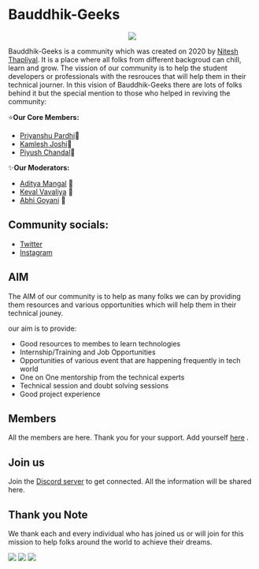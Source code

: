 # Bauddhik-Geeks
<p align="center">
  <img align="top" src="https://cdn.discordapp.com/attachments/885062668858306590/888283616046620702/Welcome_to_Bauddhik-Geeks.gif"> 


Bauddhik-Geeks is a community which was created on 2020 by [Nitesh Thapliyal](https://github.com/Nitesh-thapliyal). It is a place where all folks from different backgroud can chill, learn and grow.
The vission of our community is to help the student developers or professionals with the resrouces that will help them in their technical journer.
In this vision of Bauddhik-Geeks there are lots of folks behind it but the special mention to those who helped in reviving the community:

⭐**Our Core Members:**
- [Priyanshu Pardhi](https://github.com/priyanshupardhi)💬 
- [Kamlesh Joshi](https://github.com/kamleshjoshi8102)💬 
- [Piyush Chandal](https://github.com/Piyush-Codes7)💬 

✨**Our Moderators:**
- [Aditya Mangal](https://github.com/adityamangal1) 💬  
- [Keval Vavaliya](https://github.com/kevalvavaliya) 💬
- [Abhi Goyani](https://github.com/abhigoyani) 💬

## Community socials:
- [Twitter](https://twitter.com/BauddhikGeeks)
- [Instagram](https://www.instagram.com/bauddhik_geeks)


  
## AIM

The AIM of our community is to help as many folks we can by providing them resources and various opportunities which will help them in their technical jouney.

our aim is to provide:
- Good resources to membes to learn technologies
- Internship/Training and Job Opportunities
- Opportunities of various event that are happening frequently in tech world
- One on One mentorship from the technical experts
- Technical session and doubt solving sessions
- Good project experience
 
## Members
All the members are here. Thank you for your support.
Add yourself [here](https://github.com/Bauddhik-Geeks/Welcome-to-Bauddhik-Geeks/blob/main/Members.md) .

## Join us
Join the [Discord server](https://discord.gg/atzZYdNMDF) to get connected. All the information will be shared here.
 
## Thank you Note
We thank each and every individual who has joined us or will join for this mission to help folks around the world to achieve their dreams.

![](https://img.shields.io/github/repo-size/Bauddhik-Geeks/Welcome-to-Bauddhik-Geeks)
  <img src="https://visitor-badge.laobi.icu/badge?page_id=Bauddhik-Geeks">
  <img src="https://badges.frapsoft.com/os/v1/open-source.svg?v=103">
